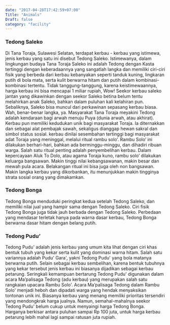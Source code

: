 ```yaml
---
date: "2017-04-28T17:42:59+07:00"
Title: "Animals"
Draft: false
category: "facility"
---
```


### Tedong  Saleko
Di Tana Toraja, Sulawesi Selatan, terdapat kerbau - kerbau yang istimewa, jenis kerbau yang satu ini disebut Tedong Saleko. Istimewanya, dalam lingkungan budaya Tana Toraja Saleko  ini adalah Tedong dengan Kasta tertinggi dengan keberadaannya yang sangatlah langka dan memiliki ciri-ciri fisik yang berbeda dari kerbau kebanyakan seperti tanduk kuning, lingkaran putih di bola mata, serta kulit berwarna hitam dan putih dalam kombinasi-kombinasi tertentu. Tidak tanggung-tanggung, karena keistimewaannya, harga kerbau ini bisa mencapai 1 miliar rupiah, Wow!
Seekor kerbau saleko jantan yang dikawinkan dengan seekor Saleko betina belum tentu melahirkan anak Saleko, bahkan dalam puluhan kali kelahiran pun. Sebaliknya, Saleko bisa muncul dari perkawinan sepasang kerbau biasa. Wah, benar-benar langka, ya.
Masyarakat Tana Toraja meyakini Tedong adalah kendaraan bagi arwah menuju Puya (dunia arwah, atau akhirat). Kerbau pun memiliki kedudukan unik bagi masyarakat Toraja. Ia diternakkan dan sebagai alat pembajak sawah, sekaligus dianggap hewan sakral dan simbol status sosial.
kerbau dinilai sesembahan tertinggi bagi masyarakat adat Toraja yang meninggal, melalui ritual rambu solo’. Rambu Solo’ ini dilakukan berhari-hari, bahkan ada berminggu-minggu, dan dihadiri ribuan warga. Salah satu ritual penting adalah penyembelihan kerbau.
Dalam kepercayaan Aluk To Dolo, atau agama Toraja kuno, rambu solo’ dilakukan keluarga bangsawan. Makin tinggi nilai kebangsawanan, makin besar dan mewah pula acara. Belakangan ritual ini bisa juga oleh non bangsawan. Makin langka kerbau yang dikorbankan, itu menunjukkan makin tingginya strata sosial orang yang dimakamkan.

### Tedong Bonga
Tedong Bonga menduduki peringkat kedua setelah Tedong Saleko, dan memiliki nilai jual yang hampir sama dengan Tedong Saleko.
Ciri fisik Tedong Bonga juga tidak jauh berbada dengan Tedong Saleko. Perbedaan yang mendasar terletak hanya pada warna dasar kerbau, Tedong Bonga berwarna dasar hitam dengan belang putih.

### Tedong Pudu’
Tedong Pudu' adalah jenis kerbau yang umum kita lihat dengan ciri khas bentuk tubuh yang kekar serta kulit yang dominasi warna hitam. Salah satu variannya adalah Pudu' Gara', yakni Tedong Pudu' yang bola matanya berwarna putih.
Selain sebagai kerbau sembelihan, karena bentuk tubuhnya yang kekar tersebut jenis kerbau ini biasanya dijadikan sebagai kerbau petarung.
Seringkali kemampuan bertarung Tedong Pudu' digunakan dalam acara Ma’palisaga Tedong (adu kerbau) yang merupakan salah satu rangkaian upacara Rambu Solo'. Acara Ma’palisaga Tedong dalam Rambu Solo' menjadi heboh dan dipadati warga yang hendak menyaksikan tontonan unik ini. Biasanya kerbau yang menang memiliki prioritas tersendiri yang mendongkrak harga jualnya.
Namun, semahal-mahalnya seekor Tedong Pudu' belum cukup untuk menyaingi harga Tedong Bonga. Harganya berkisar antara puluhan sampai Rp 100 juta, untuk harga kerbau petarung lebih mahal lagi sampai ratusan juta rupiah.
